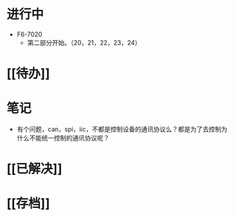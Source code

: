 # 进行中
- F6-7020
	- 第二部分开始。（20，21，22，23，24）
# [[待办]]

# 笔记
- 有个问题，can，spi，iic，不都是控制设备的通讯协议么？都是为了去控制为什么不能统一控制的通讯协议呢？
# [[已解决]]

# [[存档]]